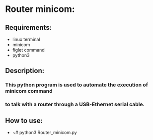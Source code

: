 # Router minicom:
## Requirements:
* linux terminal
* minicom
* figlet command
* python3
## Description:
### This python program is used to automate the execution of minicom command
### to talk with a router through a USB-Ethernet serial cable.
## How to use:
- ~# python3 Router_minicom.py
